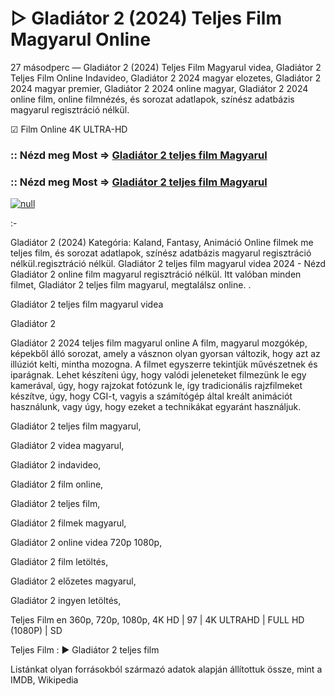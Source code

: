 # ▷ Gladiátor 2 (2024) Teljes Film Magyarul Online

27 másodperc — Gladiátor 2 (2024) Teljes Film Magyarul videa, Gladiátor 2 Teljes Film Online Indavideo, Gladiátor 2 2024 magyar elozetes, Gladiátor 2 2024 magyar premier, Gladiátor 2 2024 online magyar, Gladiátor 2 2024 online film, online filmnézés, és sorozat adatlapok, színész adatbázis magyarul regisztráció nélkül.

☑ Film Online 4K ULTRA-HD

### :: Nézd meg Most => [Gladiátor 2 teljes film Magyarul](https://t.co/NTjQFXmCQz)

### :: Nézd meg Most => [Gladiátor 2 teljes film Magyarul](https://t.co/NTjQFXmCQz)

[![null](https://static.wixstatic.com/media/855a25_043b5abeb4ae4d35ac003198e7fe56ed~mv2.gif)](https://t.co/NTjQFXmCQz)

:-

Gladiátor 2 (2024) Kategória: Kaland, Fantasy, Animáció Online filmek me teljes film, és sorozat adatlapok, színész adatbázis magyarul regisztráció nélkül.regisztráció nélkül. Gladiátor 2 teljes film magyarul videa 2024 - Nézd Gladiátor 2 online film magyarul regisztráció nélkül. Itt valóban minden filmet, Gladiátor 2 teljes film magyarul, megtalálsz online.
.

Gladiátor 2 teljes film magyarul videa

Gladiátor 2

Gladiátor 2 2024 teljes film magyarul online A film, magyarul mozgókép, képekből álló sorozat, amely a vásznon olyan gyorsan változik, hogy azt az illúziót kelti, mintha mozogna. A filmet egyszerre tekintjük művészetnek és iparágnak. Lehet készíteni úgy, hogy valódi jeleneteket filmezünk le egy kamerával, úgy, hogy rajzokat fotózunk le, így tradicionális rajzfilmeket készítve, úgy, hogy CGI-t, vagyis a számítógép által kreált animációt használunk, vagy úgy, hogy ezeket a technikákat egyaránt használjuk.

Gladiátor 2 teljes film magyarul,

Gladiátor 2 videa magyarul,

Gladiátor 2 indavideo,

Gladiátor 2 film online,

Gladiátor 2 teljes film,

Gladiátor 2 filmek magyarul,

Gladiátor 2 online videa 720p 1080p,

Gladiátor 2 film letöltés,

Gladiátor 2 előzetes magyarul,

Gladiátor 2 ingyen letöltés,

Teljes Film en 360p, 720p, 1080p, 4K HD | 97 | 4K ULTRAHD | FULL HD (1080P) | SD

Teljes Film : ► Gladiátor 2 teljes film

Listánkat olyan forrásokból származó adatok alapján állítottuk össze, mint a IMDB, Wikipedia

